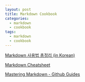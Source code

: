 ```yaml
---
layout: post
title: Markdown Cookbook
categories:
  - markdown
  - cookbook
tags:
  - markdown
  - cookbook
---
```


[Markdown 사용법 총정리 (in Korean)](https://heropy.blog/2017/09/30/markdown/)

[Markdown Cheatsheet](https://assemble.io/docs/Cheatsheet-Markdown.html)

[Mastering Markdown - Github Guides](https://docs.github.com/en/get-started/writing-on-github/getting-started-with-writing-and-formatting-on-github/basic-writing-and-formatting-syntax)







 